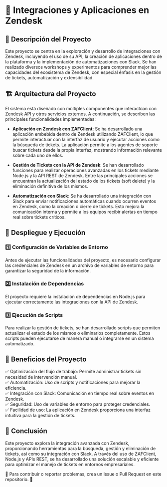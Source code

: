# 🚀 Integraciones y Aplicaciones en Zendesk

## 📌 Descripción del Proyecto

Este proyecto se centra en la exploración y desarrollo de integraciones con Zendesk, incluyendo el uso de su API, la creación de aplicaciones dentro de la plataforma y la implementación de automatizaciones con Slack. Se han realizado diversos workshops y experimentos para comprender mejor las capacidades del ecosistema de Zendesk, con especial énfasis en la gestión de tickets, automatización y extensibilidad.

## 🏗️ Arquitectura del Proyecto

El sistema está diseñado con múltiples componentes que interactúan con Zendesk API y otros servicios externos. A continuación, se describen las principales funcionalidades implementadas:

- **Aplicación en Zendesk con ZAFClient**: Se ha desarrollado una aplicación embebida dentro de Zendesk utilizando ZAFClient, lo que permite interactuar con la interfaz de usuario y ejecutar acciones como la búsqueda de tickets. La aplicación permite a los agentes de soporte buscar tickets desde la propia interfaz, mostrando información relevante sobre cada uno de ellos.

- **Gestión de Tickets con la API de Zendesk**: Se han desarrollado funciones para realizar operaciones avanzadas en los tickets mediante Node.js y la API REST de Zendesk. Entre las principales acciones se encuentran la actualización del estado de los tickets (soft delete) y la eliminación definitiva de los mismos.

- **Automatización con Slack**: Se ha desarrollado una integración con Slack para enviar notificaciones automáticas cuando ocurren eventos en Zendesk, como la creación o cierre de tickets. Esto mejora la comunicación interna y permite a los equipos recibir alertas en tiempo real sobre tickets críticos.

## 🚀 Despliegue y Ejecución

### 1️⃣ Configuración de Variables de Entorno  
Antes de ejecutar las funcionalidades del proyecto, es necesario configurar las credenciales de Zendesk en un archivo de variables de entorno para garantizar la seguridad de la información.

### 2️⃣ Instalación de Dependencias  
El proyecto requiere la instalación de dependencias en Node.js para ejecutar correctamente las integraciones con la API de Zendesk.

### 3️⃣ Ejecución de Scripts  
Para realizar la gestión de tickets, se han desarrollado scripts que permiten actualizar el estado de los mismos o eliminarlos completamente. Estos scripts pueden ejecutarse de manera manual o integrarse en un sistema automatizado.

## 🎯 Beneficios del Proyecto

✅ Optimización del flujo de trabajo: Permite administrar tickets sin necesidad de intervención manual.  
✅ Automatización: Uso de scripts y notificaciones para mejorar la eficiencia.  
✅ Integración con Slack: Comunicación en tiempo real sobre eventos en Zendesk.  
✅ Seguridad: Uso de variables de entorno para proteger credenciales.  
✅ Facilidad de uso: La aplicación en Zendesk proporciona una interfaz intuitiva para la gestión de tickets.  

## 📌 Conclusión  

Este proyecto explora la integración avanzada con Zendesk, proporcionando herramientas para la búsqueda, gestión y eliminación de tickets, así como su integración con Slack. A través del uso de ZAFClient, Node.js y APIs REST, se ha desarrollado una solución escalable y eficiente para optimizar el manejo de tickets en entornos empresariales.

📢 Para contribuir o reportar problemas, crea un Issue o Pull Request en este repositorio. 🚀
